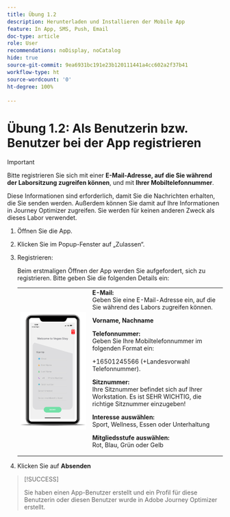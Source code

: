 ```yaml
---
title: Übung 1.2
description: Herunterladen und Installieren der Mobile App
feature: In App, SMS, Push, Email
doc-type: article
role: User
recommendations: noDisplay, noCatalog
hide: true
source-git-commit: 9ea6931bc191e23b120111441a4cc602a2f37b41
workflow-type: ht
source-wordcount: '0'
ht-degree: 100%

---
```



# Übung 1.2: Als Benutzerin bzw. Benutzer bei der App registrieren

>[!IMPORTANT]
>Bitte registrieren Sie sich mit einer **E-Mail-Adresse, auf die Sie während der Laborsitzung zugreifen können**, und mit **Ihrer Mobiltelefonnummer**.
>
> Diese Informationen sind erforderlich, damit Sie die Nachrichten erhalten, die Sie senden werden. Außerdem können Sie damit auf Ihre Informationen in Journey Optimizer zugreifen. Sie werden für keinen anderen Zweck als dieses Labor verwendet.

1. Öffnen Sie die App.
1. Klicken Sie im Popup-Fenster auf „Zulassen“.
1. Registrieren:

   Beim erstmaligen Öffnen der App werden Sie aufgefordert, sich zu registrieren. Bitte geben Sie die folgenden Details ein:

   <table>
    <tr>
    <td>
    <div>
    <img alt="App-Registrierung" src="../assets/1-2.png"/> 
    </div>
    </td>
    <td>
    <strong>E-Mail: </strong><br>Geben Sie eine E-Mail-Adresse ein, auf die Sie während des Labors zugreifen können.
    </p><p>
    <strong>Vorname, Nachname </strong>
    </p><p>
    <strong>Telefonnummer: </strong> <br>Geben Sie Ihre Mobiltelefonnummer im folgenden Format ein: 
    <p>+16501245566 (+Landesvorwahl Telefonnummer).
    </p><p>
    <strong>Sitznummer: </strong><br>Ihre Sitznummer befindet sich auf Ihrer Workstation. Es ist SEHR WICHTIG, die richtige Sitznummer einzugeben!
    </p><p>
    <strong>Interesse auswählen: </strong></br>Sport, Wellness, Essen oder Unterhaltung
    </p><p>
    <strong>Mitgliedsstufe auswählen: </strong></br>Rot, Blau, Grün oder Gelb</p>
    </td>
    </tr>
    </table>

1. Klicken Sie auf **Absenden**

>[!SUCCESS]
>
>Sie haben einen App-Benutzer erstellt und ein Profil für diese Benutzerin oder diesen Benutzer wurde in Adobe Journey Optimizer erstellt.
